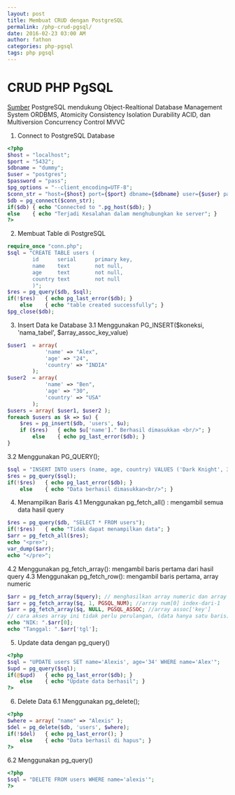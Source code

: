 ```yaml
---
layout: post
title: Membuat CRUD dengan PostgreSQL
permalink: /php-crud-pgsql/
date: 2016-02-23 03:00 AM
author: fathon
categories: php-pgsql
tags: php pgsql
---
```


# CRUD PHP PgSQL
[Sumber](http://www.idiotinside.com/2015/07/25/postgres-crud-operations-in-php/)
PostgreSQL mendukung Object-Realtional Database Management System ORDBMS, 
Atomicity Consistency Isolation Durability ACID, dan 
Multiversion Concurrency Control MVVC 

1. Connect to PostgreSQL Database

```php
<?php
$host = "localhost";
$port = "5432";
$dbname = "dummy";
$user = "postgres";
$password = "pass";
$pg_options = "--client_encoding=UTF-8";
$conn_str = "host={$host} port={$port} dbname={$dbname} user={$user} password={$password}";
$db = pg_connect($conn_str);
if($db)	{ echo "Connected to ".pg_host($db); }
else	{ echo "Terjadi Kesalahan dalam menghubungkan ke server"; }
?>
```
2. Membuat Table di PostgreSQL

```php
require_once "conn.php";
$sql = "CREATE TABLE users (
		id		serial 		primary key,
		name	text		not null,
		age		text		not null,
		country	text		not null
		)";
$res = pg_query($db, $sql);
if(!$res)	{ echo pg_last_error($db); }
	else	{ echo "table created successfully"; }
$pg_close($db);
```
3. Insert Data ke Database
3.1 Menggunakan PG_INSERT($koneksi, 'nama_tabel', $array_assoc_key_value)

```php
$user1 	= array(
			'name' => "Alex",
			'age' => "24",
			'country' => "INDIA"
		);
$user2 	= array(
			'name' => "Ben",
			'age' => "30",
			'country' => "USA"
		);
$users = array( $user1, $user2 );
foreach $users as $k => $u) {
	$res = pg_insert($db, 'users', $u);
	if ($res)	{ echo $u['name']." Berhasil dimasukkan <br/>"; }
		else	{ echo pg_last_error($db); }
}
```
3.2 Menggunakan PG_QUERY();

```php
$sql = "INSERT INTO users (name, age, country) VALUES ('Dark Knight', 31, 'Gotham')";
$res = pg_query($sql);
if(!$res)	{ echo pg_last_error($db); }
	else	{ echo "Data berhasil dimasukkan<br/>"; }
```
4. Menampilkan Baris
4.1 Menggunakan pg_fetch_all() : mengambil semua data hasil query

```php
$res = pg_query($db, "SELECT * FROM users");
if(!$res)	{ echo "Tidak dapat menampilkan data"; }
$arr = pg_fetch_all($res);
echo "<pre>";
var_dump($arr);
echo "</pre>";
```
4.2 Menggunakan pg_fetch_array(): mengambil baris pertama dari hasil query
4.3 Menggunakan pg_fetch_row(): mengambil baris pertama, array numeric

```php
$arr = pg_fetch_array($query); // menghasilkan array numeric dan array assoc
$arr = pg_fetch_array($q, 1, PGSQL_NUM); //array num[0] index-dari-1
$arr = pg_fetch_array($q, NULL, PGSQL_ASSOC; //array assoc['key']
// cara akses array ini tidak perlu perulangan, (data hanya satu baris)
echo "NIK: ".$arr[0];
echo "Tanggal: ".$arr['tgl'];
```
5. Update data dengan pg_query()

```php
<?php
$sql = "UPDATE users SET name='Alexis', age='34' WHERE name='Alex'";
$upd = pg_query($sql);
if(@$upd) 	{ echo pg_last_error($db); }
	else	{ echo "Update data berhasil"; }
?>
```

6. Delete Data
6.1 Menggunakan pg_delete();

```php
<?php
$where = array( "name" => "Alexis" );
$del = pg_delete($db, 'users', $where);
if(!$del)	{ echo pg_last_error(); }
	else	{ echo "Data berhasil di hapus"; }
?>
```

6.2 Menggunakan pg_query()

```php
<?php
$sql = "DELETE FROM users WHERE name='alexis'";
?>
```

